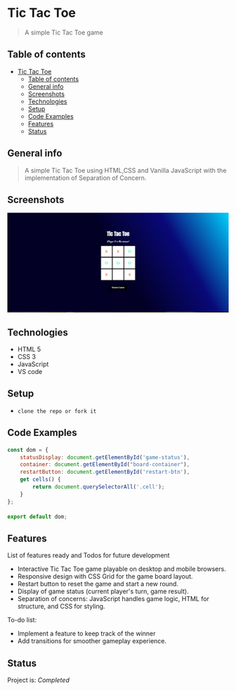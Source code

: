 # Tic Tac Toe

> A simple Tic Tac Toe game 

## Table of contents

- [Tic Tac Toe](#tic-tac-toe)
  - [Table of contents](#table-of-contents)
  - [General info](#general-info)
  - [Screenshots](#screenshots)
  - [Technologies](#technologies)
  - [Setup](#setup)
  - [Code Examples](#code-examples)
  - [Features](#features)
  - [Status](#status)

## General info

> A simple Tic Tac Toe using HTML,CSS and Vanilla JavaScript with the implementation of Separation of Concern.

## Screenshots

![Example screenshot](./assets/tic-tac-toe.png)

## Technologies

- HTML 5
- CSS 3
- JavaScript
- VS code


## Setup

- `clone the repo or fork it`

## Code Examples

```js
const dom = {
    statusDisplay: document.getElementById('game-status'),
    container: document.getElementById("board-container"),
    restartButton: document.getElementById('restart-btn'),
    get cells() {
        return document.querySelectorAll('.cell');
    }
};

export default dom;

```

## Features

List of features ready and Todos for future development

- Interactive Tic Tac Toe game playable on desktop and mobile browsers.
- Responsive design with CSS Grid for the game board layout.
- Restart button to reset the game and start a new round.
- Display of game status (current player's turn, game result).
- Separation of concerns: JavaScript handles game logic, HTML for structure, and CSS for styling.

To-do list:

- Implement a feature to keep track of the winner
- Add transitions for smoother gameplay experience.

## Status

Project is: _Completed_


